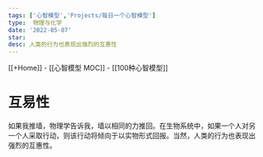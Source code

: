 ```yaml
---
tags: ['心智模型','Projects/每日一个心智模型']
type:  物理与化学
date: '2022-05-07'
star:
desc: 人类的行为也表现出强烈的互惠性
---
```

[[+Home]] - [[心智模型 MOC]] - [[100种心智模型]]


# 互易性

如果我推墙，物理学告诉我，墙以相同的力推回。在生物系统中，如果一个人对另一个人采取行动，则该行动将倾向于以实物形式回报。当然，人类的行为也表现出强烈的互惠性。